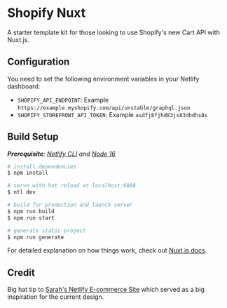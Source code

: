 # Shopify Nuxt

A starter template kit for those looking to use Shopify's new Cart API with Nuxt.js.

## Configuration

You need to set the following environment variables in your Netlify dashboard:

- `SHOPIFY_API_ENDPOINT`: Example `https://example.myshopify.com/api/unstable/graphql.json`
- `SHOPIFY_STOREFRONT_API_TOKEN`: Example `asdfj8fjhd83js83dhdhs8s`

## Build Setup

_**Prerequisite**: [Netlify CLI](https://docs.netlify.com/cli/get-started/) and [Node 16](https://nodejs.org/en/)_

```bash
# install dependencies
$ npm install

# serve with hot reload at localhost:8888
$ ntl dev

# build for production and launch server
$ npm run build
$ npm run start

# generate static project
$ npm run generate
```

For detailed explanation on how things work, check out [Nuxt.js docs](https://nuxtjs.org).

## Credit

Big hat tip to [Sarah's Netlify E-commerce Site](https://github.com/sdras/ecommerce-netlify/) which served as a big inspiration for the current design.
